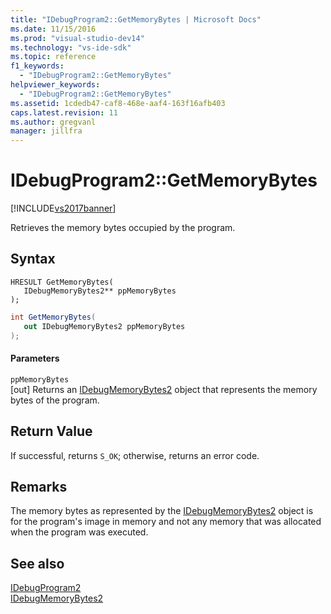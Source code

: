 ```yaml
---
title: "IDebugProgram2::GetMemoryBytes | Microsoft Docs"
ms.date: 11/15/2016
ms.prod: "visual-studio-dev14"
ms.technology: "vs-ide-sdk"
ms.topic: reference
f1_keywords: 
  - "IDebugProgram2::GetMemoryBytes"
helpviewer_keywords: 
  - "IDebugProgram2::GetMemoryBytes"
ms.assetid: 1cdedb47-caf8-468e-aaf4-163f16afb403
caps.latest.revision: 11
ms.author: gregvanl
manager: jillfra
---
```

# IDebugProgram2::GetMemoryBytes
[!INCLUDE[vs2017banner](../../../includes/vs2017banner.md)]

Retrieves the memory bytes occupied by the program.  
  
## Syntax  
  
```cpp#  
HRESULT GetMemoryBytes(   
   IDebugMemoryBytes2** ppMemoryBytes  
);  
```  
  
```csharp  
int GetMemoryBytes(   
   out IDebugMemoryBytes2 ppMemoryBytes  
);  
```  
  
#### Parameters  
 `ppMemoryBytes`  
 [out] Returns an [IDebugMemoryBytes2](../../../extensibility/debugger/reference/idebugmemorybytes2.md) object that represents the memory bytes of the program.  
  
## Return Value  
 If successful, returns `S_OK`; otherwise, returns an error code.  
  
## Remarks  
 The memory bytes as represented by the [IDebugMemoryBytes2](../../../extensibility/debugger/reference/idebugmemorybytes2.md) object is for the program's image in memory and not any memory that was allocated when the program was executed.  
  
## See also  
 [IDebugProgram2](../../../extensibility/debugger/reference/idebugprogram2.md)   
 [IDebugMemoryBytes2](../../../extensibility/debugger/reference/idebugmemorybytes2.md)

